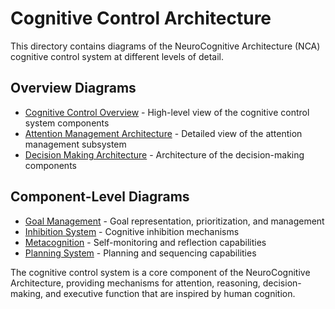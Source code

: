 # Cognitive Control Architecture

This directory contains diagrams of the NeuroCognitive Architecture (NCA) cognitive control system at different levels of detail.

## Overview Diagrams

- [Cognitive Control Overview](./overview.md) - High-level view of the cognitive control system components
- [Attention Management Architecture](./attention.md) - Detailed view of the attention management subsystem
- [Decision Making Architecture](./decision.md) - Architecture of the decision-making components

## Component-Level Diagrams

- [Goal Management](./components/goals.md) - Goal representation, prioritization, and management
- [Inhibition System](./components/inhibition.md) - Cognitive inhibition mechanisms
- [Metacognition](./components/metacognition.md) - Self-monitoring and reflection capabilities
- [Planning System](./components/planning.md) - Planning and sequencing capabilities

The cognitive control system is a core component of the NeuroCognitive Architecture, providing mechanisms for attention, reasoning, decision-making, and executive function that are inspired by human cognition.
